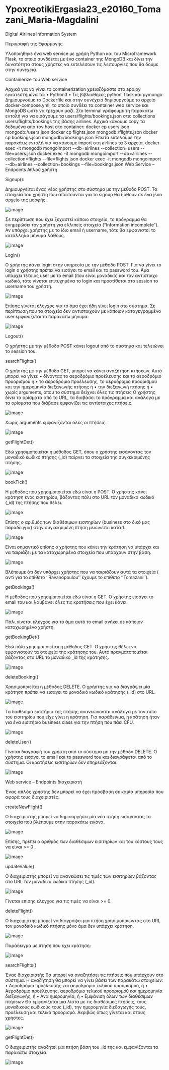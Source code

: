 # YpoxreotikiErgasia23_e20160_Tomazani_Maria-Magdalini
Digital Airlines Information System

Περιγραφή της Εφαρμογής

Υλοποιήθηκε ένα web service με χρήση Python και του Microframework Flask, το οποίο συνδέεται με ένα container της MongoDB και δίνει την δυνατότητα στους χρήστες να εκτελέσουν τις λειτουργίες που θα δούμε στην συνέχεια.

Containerize του Web service 

Αρχικά για να γίνει το containerization χρειαζόμαστε στο app.py εγκατεστημένα τα:
•	Python3 
•	Τις βιβλιοθήκες python, flask και pymongo
Δημιουργούμε το Dockerfile και στην συνέχεια δημιουργούμε το αρχείο docker-compose.yml, το οποίο συνδέει τα container web service και MongoDB ώστε να τρέχουν μαζί.
Στο terminal γράφουμε τη παρακάτω εντολή για να εισάγουμε τα users/flights/bookings.json στις collections users/flights/bookings της βάσης airlines.
Αρχικά κάνουμε copy τα δεδομένα από τον host στο container:
docker cp users.json mongodb:/users.json
docker cp flights.json mongodb:/flights.json
docker cp bookings.json mongodb:/bookings.json
Έπειτα εκτελούμε την παρακάτω εντολή για να κάνουμε import στη airlines τα 3 αρχεία.
docker exec -it mongodb mongoimport --db=airlines --collection=users --file=users.json
docker exec -it mongodb mongoimport --db=airlines --collection=flights --file=flights.json
docker exec -it mongodb mongoimport --db=airlines --collection=bookings --file=bookings.json
Web Service – Endpoints Απλού χρήστη

Signup():

Δημιουργείται ένας νέος χρήστης στο σύστημα με την μέθοδο POST. Τα στοιχεία του χρήστη που απαιτούνται για το signup θα δοθούν σε ένα json αρχείο της μορφής:


 ![image](https://github.com/MagdaToma8/YpoxreotikiErgasia23_e20160_Tomazani_Maria-Magdalini/assets/128919446/19692a78-b08d-4328-9cfe-7900458eb167)


Σε περίπτωση που έχει ξεχαστεί κάποιο στοιχείο, το πρόγραμμα θα ενημερώσει τον χρήστη για ελλιπείς στοιχεία (“Information incomplete”).
Αν υπάρχει χρήστης με το ίδιο email ή username, τότε θα εμφανιστεί το κατάλληλο μήνυμα λάθους.


 ![image](https://github.com/MagdaToma8/YpoxreotikiErgasia23_e20160_Tomazani_Maria-Magdalini/assets/128919446/4036762a-f4bd-4684-a052-c47ca7a7e644)


Login()

Ο χρήστης κάνει login στην υπηρεσία με την μέθοδο POST. 
Για να γίνει το login ο χρήστης πρέπει να εισάγει το email και το password του. Άμα υπάρχει τέτοιος user με το email (που είναι μοναδικό) και τον αντίστοιχο κωδικό, τότε γίνεται επιτυχημένα το login και προστίθεται στο session το username του χρήστη.


![image](https://github.com/MagdaToma8/YpoxreotikiErgasia23_e20160_Tomazani_Maria-Magdalini/assets/128919446/d6c55ebd-7b3d-4f5f-b500-e3b0f8457b10)


 
Επίσης γίνεται έλεγχος για το άμα έχει ήδη γίνει login στο σύστημα. 
Σε περίπτωση που τα στοιχεία δεν αντιστοιχούν με κάποιον καταγεγραμμένο user εμφανίζεται το παρακάτω μήνυμα:

 ![image](https://github.com/MagdaToma8/YpoxreotikiErgasia23_e20160_Tomazani_Maria-Magdalini/assets/128919446/622f61bd-486c-4e45-8e9b-43c38731b385)


Logout()

Ο χρήστης με την μέθοδο POST κάνει logout από το σύστημα και τελειώνει το session του.

searchFlights() 

Ο χρήστης με την μέθοδο GET, μπορεί να κάνει αναζήτηση πτήσεων. Αυτό μπορεί να γίνει: 
•	δίνοντας το αεροδρόμιο προέλευσης και το αεροδρόμιο προορισμού ή
•	το αεροδρόμιο προέλευσης, το αεροδρόμιο προορισμού και την ημερομηνία διεξαγωγής πτήσης ή
•	την διεξαγωγή πτήσης ή 
•	χωρίς arguments, όπου το σύστημα δείχνει όλες τις πτήσεις
Ο χρήστης δίνει τα ορίσματα από το URL, τα διαβάσει το πρόγραμμα και ανάλογα με τα ορίσματα που διάβασε εμφανίζει τις αντίστοιχες πτήσεις.

 
![image](https://github.com/MagdaToma8/YpoxreotikiErgasia23_e20160_Tomazani_Maria-Magdalini/assets/128919446/0f965110-8ebe-4d89-a931-1d864902065d)



Χωρίς arguments εμφανίζονται όλες οι πτήσεις:


![image](https://github.com/MagdaToma8/YpoxreotikiErgasia23_e20160_Tomazani_Maria-Magdalini/assets/128919446/f38dd5ba-2897-490c-b414-6b320a83bb99)

 
getFlightDet()

Εδώ χρησιμοποιείται η μέθοδος GET, όπου ο χρήστης εισάγοντας τον μοναδικό κωδικό πτήσης (_id) παίρνει τα στοιχεία της συγκεκριμένης πτήσης.


![image](https://github.com/MagdaToma8/YpoxreotikiErgasia23_e20160_Tomazani_Maria-Magdalini/assets/128919446/2d397b4e-08b2-42fa-ba82-aa97ee16e465)

 

bookTick()

Η μέθοδος που χρησιμοποιείται εδώ είναι η POST. Ο χρήστης κάνει κράτηση ενός εισιτηρίου, βάζοντας πάλι στο  URL τον μοναδικό κωδικό (_id) της πτήσης που θέλει.


![image](https://github.com/MagdaToma8/YpoxreotikiErgasia23_e20160_Tomazani_Maria-Magdalini/assets/128919446/ada9104b-0cfc-4f15-8f3a-ff78ba0a2f88)


 
Επίσης ο αριθμός των διαθέσιμων εισιτηρίων (business στο δικό μας παράδειγμα) στην συγκεκριμένη πτήση μειώνεται κατά 1.


![image](https://github.com/MagdaToma8/YpoxreotikiErgasia23_e20160_Tomazani_Maria-Magdalini/assets/128919446/c2997c04-5835-4827-ba27-69c082028268)


 
Είναι σημαντικό επίσης ο χρήστης που κάνει την κράτηση να υπάρχει και να ταιριάζει με τα καταχωρημένα στοιχεία που υπάρχουν στην βάση.


![image](https://github.com/MagdaToma8/YpoxreotikiErgasia23_e20160_Tomazani_Maria-Magdalini/assets/128919446/c4e91f16-4a55-4255-a79b-7243d878c1a5)


 
Βλέπουμε ότι δεν υπάρχει χρήστης που να ταιριάζουν αυτά τα στοιχεία ( αντί για το επίθετο ‘’Ravanopoulou’’ έχουμε το επίθετο ‘’Tomazani’’).

getBookings()

H μέθοδος που χρησιμοποιείται εδώ είναι η GET. Ο χρήστης εισάγει το email του και λαμβάνει όλες τις κρατήσεις που έχει κάνει.


![image](https://github.com/MagdaToma8/YpoxreotikiErgasia23_e20160_Tomazani_Maria-Magdalini/assets/128919446/259c3be6-d899-43cd-b9d8-810906c14c58)

 

Πάλι γίνεται έλεγχος για το άμα αυτό το email ανήκει σε κάποιον καταχωρημένο χρήστη.

getBookingDet()

Εδώ πάλι χρησιμοποιείται η μέθοδος GET. Ο χρήστης θέλει να εμφανιστούν τα στοιχεία της κράτησης του. Αυτό πραγματοποιείται βάζοντας στο URL το μοναδικό _id της κράτησης.


![image](https://github.com/MagdaToma8/YpoxreotikiErgasia23_e20160_Tomazani_Maria-Magdalini/assets/128919446/3d533c8b-abc9-49fd-8512-1228b0782d5e)

 

deleteBooking()

Χρησιμοποιείται η μέθοδος DELETE. Ο χρήστης για να διαγράψει μία κράτηση πρέπει να εισάγει το μοναδικό κωδικό κράτησης (_id) στο URL.
 


![image](https://github.com/MagdaToma8/YpoxreotikiErgasia23_e20160_Tomazani_Maria-Magdalini/assets/128919446/3977ff37-73fd-4125-acb1-9fbfc2664491)




Τα διαθέσιμα εισιτήρια της πτήσης ανανεώνονται ανάλογα με τον τύπο του εισιτηρίου που είχε γίνει η κράτηση. Για παράδειγμα, η κράτηση ήταν για ένα εισιτήριο business class για την πτήση που πάει CFU.
 

![image](https://github.com/MagdaToma8/YpoxreotikiErgasia23_e20160_Tomazani_Maria-Magdalini/assets/128919446/f9cf86c1-0cf6-45ef-8b27-51c642221fce)



deleteUser()

Γίνεται διαγραφή του χρήστη από το σύστημα με την μέθοδο DELETE. Ο χρήστης εισάγει το email και το password του και διαγράφεται από το σύστημα. Οι κρατήσεις εισιτηρίων δεν επηρεάζονται.
 


![image](https://github.com/MagdaToma8/YpoxreotikiErgasia23_e20160_Tomazani_Maria-Magdalini/assets/128919446/c5c674cd-b879-4d44-bbc2-9c21e4ace1c7)




Web service – Endpoints διαχειριστή 

Ένας απλός χρήστης δεν μπορεί να έχει πρόσβαση σε καμία υπηρεσία που αφορά τους διαχειριστές.

createNewFlight()

Ο διαχειριστής μπορεί να δημιουργήσει μία νέα πτήση εισάγοντας τα στοιχεία που βλέπουμε στην παρακάτω εικόνα. 


![image](https://github.com/MagdaToma8/YpoxreotikiErgasia23_e20160_Tomazani_Maria-Magdalini/assets/128919446/b13be541-821c-441c-b162-878123b08625)


 
Επίσης, πρέπει ο αριθμός των διαθέσιμων εισιτηρίων και του κόστους τους να είναι >= 0 .



![image](https://github.com/MagdaToma8/YpoxreotikiErgasia23_e20160_Tomazani_Maria-Magdalini/assets/128919446/a367ca53-32cb-4777-86ac-e9c2a04fec1a)



updateValue()

Ο διαχειριστής μπορεί να ανανεώσει τις τιμές των εισιτηρίων βάζοντας στο URL τον μοναδικό κωδικό πτήσης (_id).


![image](https://github.com/MagdaToma8/YpoxreotikiErgasia23_e20160_Tomazani_Maria-Magdalini/assets/128919446/910e1211-bd56-49c0-b18d-8b7225c9d657)



Γίνεται επίσης έλεγχος για τις τιμές να είναι >= 0. 

deleteFlight()

Ο διαχειριστής μπορεί να διαγράψει μια πτήση χρησιμοποιώντας στο URL τον μοναδικό κωδικό πτήσης μόνο άμα δεν υπάρχει κράτηση.



![image](https://github.com/MagdaToma8/YpoxreotikiErgasia23_e20160_Tomazani_Maria-Magdalini/assets/128919446/9266f6c6-a275-4758-ae6f-e4db8e705897)


 
Παράδειγμα με πτήση που έχει κράτηση:


![image](https://github.com/MagdaToma8/YpoxreotikiErgasia23_e20160_Tomazani_Maria-Magdalini/assets/128919446/5bf4a609-1c9e-4a5c-8cdf-c3f89d5d1e6f)



 
searchFlights()

Ένας διαχειριστής θα μπορεί να αναζητήσει τις πτήσεις που υπάρχουν στο σύστημα. Η αναζήτηση θα μπορεί να γίνει βάσει των παρακάτω στοιχείων: 
•	Αεροδρόμιο προέλευσης και αεροδρόμιο τελικού προορισμού, ή 
•	Αεροδρόμιο προέλευσης, αεροδρόμιο τελικού προορισμού και ημερομηνία διεξαγωγής, ή 
•	Ανά ημερομηνία, ή 
•	Εμφάνιση όλων των διαθέσιμων πτήσεων 
Θα εμφανίζεται μια λίστα με τις διαθέσιμες πτήσεις, τους μοναδικούς κωδικούς τους (_id), την ημερομηνία διεξαγωγής τους, προέλευση και τελικό προορισμό.
Ακριβώς όπως γίνεται και στους χρήστες.
 


![image](https://github.com/MagdaToma8/YpoxreotikiErgasia23_e20160_Tomazani_Maria-Magdalini/assets/128919446/c408aa95-27bb-4ad7-a1d1-a5ee62bdf773)



getFlightDet()

Ο διαχειριστής αναζητεί μία πτήση βάση του _id της και εμφανίζονται τα παρακάτω στοιχεία.


![image](https://github.com/MagdaToma8/YpoxreotikiErgasia23_e20160_Tomazani_Maria-Magdalini/assets/128919446/0257faca-b8ed-4cf8-9869-06c637f213e4)

 
